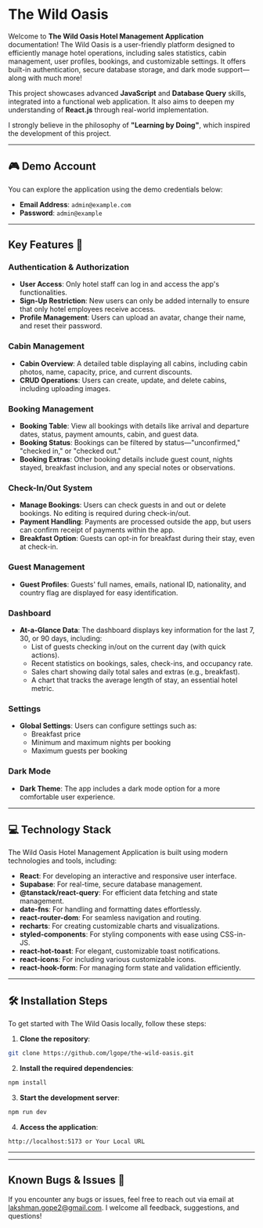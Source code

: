 # The Wild Oasis

Welcome to **The Wild Oasis Hotel Management Application** documentation! The Wild Oasis is a user-friendly platform designed to efficiently manage hotel operations, including sales statistics, cabin management, user profiles, bookings, and customizable settings. It offers built-in authentication, secure database storage, and dark mode support—along with much more!

This project showcases advanced **JavaScript** and **Database Query** skills, integrated into a functional web application. It also aims to deepen my understanding of **React.js** through real-world implementation.

I strongly believe in the philosophy of **"Learning by Doing"**, which inspired the development of this project.

---

## 🎮 Demo Account

You can explore the application using the demo credentials below:

- **Email Address**: `admin@example.com`
- **Password**: `admin@example`

---

## Key Features 📝

### Authentication & Authorization

- **User Access**: Only hotel staff can log in and access the app's functionalities.
- **Sign-Up Restriction**: New users can only be added internally to ensure that only hotel employees receive access.
- **Profile Management**: Users can upload an avatar, change their name, and reset their password.

### Cabin Management

- **Cabin Overview**: A detailed table displaying all cabins, including cabin photos, name, capacity, price, and current discounts.
- **CRUD Operations**: Users can create, update, and delete cabins, including uploading images.

### Booking Management

- **Booking Table**: View all bookings with details like arrival and departure dates, status, payment amounts, cabin, and guest data.
- **Booking Status**: Bookings can be filtered by status—"unconfirmed," "checked in," or "checked out."
- **Booking Extras**: Other booking details include guest count, nights stayed, breakfast inclusion, and any special notes or observations.

### Check-In/Out System

- **Manage Bookings**: Users can check guests in and out or delete bookings. No editing is required during check-in/out.
- **Payment Handling**: Payments are processed outside the app, but users can confirm receipt of payments within the app.
- **Breakfast Option**: Guests can opt-in for breakfast during their stay, even at check-in.

### Guest Management

- **Guest Profiles**: Guests' full names, emails, national ID, nationality, and country flag are displayed for easy identification.

### Dashboard

- **At-a-Glance Data**: The dashboard displays key information for the last 7, 30, or 90 days, including:
  - List of guests checking in/out on the current day (with quick actions).
  - Recent statistics on bookings, sales, check-ins, and occupancy rate.
  - Sales chart showing daily total sales and extras (e.g., breakfast).
  - A chart that tracks the average length of stay, an essential hotel metric.

### Settings

- **Global Settings**: Users can configure settings such as:
  - Breakfast price
  - Minimum and maximum nights per booking
  - Maximum guests per booking

### Dark Mode

- **Dark Theme**: The app includes a dark mode option for a more comfortable user experience.
---

## 💻 Technology Stack

The Wild Oasis Hotel Management Application is built using modern technologies and tools, including:

- **React**: For developing an interactive and responsive user interface.
- **Supabase**: For real-time, secure database management.
- **@tanstack/react-query**: For efficient data fetching and state management.
- **date-fns**: For handling and formatting dates effortlessly.
- **react-router-dom**: For seamless navigation and routing.
- **recharts**: For creating customizable charts and visualizations.
- **styled-components**: For styling components with ease using CSS-in-JS.
- **react-hot-toast**: For elegant, customizable toast notifications.
- **react-icons**: For including various customizable icons.
- **react-hook-form**: For managing form state and validation efficiently.

---

## 🛠️ Installation Steps

To get started with The Wild Oasis locally, follow these steps:

1. **Clone the repository**:

```bash
git clone https://github.com/lgope/the-wild-oasis.git
```

2. **Install the required dependencies**:

```bash
npm install
```

3. **Start the development server**:

```bash
npm run dev
```

4. **Access the application**:

```
http://localhost:5173 or Your Local URL
```

---

---

## Known Bugs & Issues 🚨

If you encounter any bugs or issues, feel free to reach out via email at [lakshman.gope2@gmail.com](mailto:lakshman.gope2@gmail.com). I welcome all feedback, suggestions, and questions!

